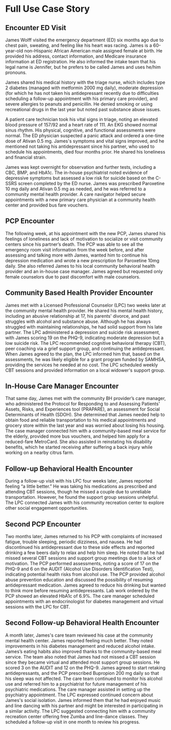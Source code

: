 # Full Use Case Story

## Encounter ED Visit
James Wolff visited the emergency department (ED) six months ago due to chest pain, sweating, and feeling like his heart was racing. James is a 60-year-old non-Hispanic African American male assigned female at birth. He provided his address, contact information, and Medicare insurance information at ED registration. He also informed the intake team that his legal name is Jennifer, but he prefers to be called James and uses he/him pronouns. 

James shared his medical history with the triage nurse, which includes type 2 diabetes (managed with metformin 2000 mg daily), moderate depression (for which he has not taken his antidepressant recently due to difficulties scheduling a follow-up appointment with his primary care provider), and severe allergies to peanuts and penicillin. He denied smoking or using recreational drugs in the last year but noted past substance abuse issues. 

A patient care technician took his vital signs in triage, noting an elevated blood pressure of 157/92 and a heart rate of 111. An EKG showed normal sinus rhythm. His physical, cognitive, and functional assessments were normal. The ED physician suspected a panic attack and ordered a one-time dose of Ativan 0.5 mg. James's symptoms and vital signs improved, and he mentioned not taking his antidepressant since his partner, who used to schedule his appointments, died four months prior. He shared his loneliness and financial strain. 

James was kept overnight for observation and further tests, including a CBC, BMP, and HbA1c. The in-house psychiatrist noted evidence of depressive symptoms but assessed a low risk for suicide based on the C-SSRS screen completed by the ED nurse. James was prescribed Paroxetine 10 mg daily and Ativan 0.5 mg as needed, and he was referred to a community mental health provider. A care navigator helped secure appointments with a new primary care physician at a community health center and provided bus fare vouchers. 

## PCP Encounter
The following week, at his appointment with the new PCP, James shared his feelings of loneliness and lack of motivation to socialize or visit community centers since his partner’s death. The PCP was able to see all the emergency room visit information from the week before, and after assessing and talking more with James, wanted him to continue his depression medication and wrote a new prescription for Paroxetine 10mg daily. She also referred James to his local community behavioral health provider and an in-house case manager. James agreed but requested only female counselors due to past discomfort with male counselors. 

## Community Based Health Provider Encounter
James met with a Licensed Professional Counselor (LPC) two weeks later at the community mental health provider. He shared his mental health history, including an abusive relationship at 17, his parents' divorce, and past struggles with alcohol and substance abuse. Although he has always struggled with maintaining relationships, he had solid support from his late partner. The LPC administered a depression and suicide risk assessment, with James scoring 19 on the PHQ-9, indicating moderate depression but a low suicide risk. The LPC recommended cognitive behavioral therapy (CBT), peer coaching via a grief support group, and continuing the antidepressant. When James agreed to the plan, the LPC informed him that, based on the assessments, he was likely eligible for a grant program funded by SAMHSA, providing the services he needed at no cost. The LPC scheduled weekly CBT sessions and provided information on a local widower's support group. 

## In-House Care Manager Encounter
That same day, James met with the community BH provider’s care manager, who administered the Protocol for Responding to and Assessing Patients' Assets, Risks, and Experiences tool (PRAPARE), an assessment for Social Determinants of Health (SDOH). She determined that James needed help to obtain food and reliable transportation to his medical appointments and grocery store within the last year and was worried about losing his housing. The case manager connected him with a community-based meal service for the elderly, provided more bus vouchers, and helped him apply for a reduced-fare MetroCard. She also assisted in reinstating his disability benefits, which he started receiving after suffering a back injury while working on a nearby citrus farm. 

## Follow-up Behavioral Health Encounter
During a follow-up visit with his LPC four weeks later, James reported feeling “a little better.” He was taking his medications as prescribed and attending CBT sessions, though he missed a couple due to unreliable transportation. However, he found the support group sessions unhelpful. The LPC connected James with his community recreation center to explore other social engagement opportunities. 

## Second PCP Encounter
Two months later, James returned to his PCP with complaints of increased fatigue, trouble sleeping, periodic dizziness, and nausea. He had discontinued his antidepressant due to these side effects and reported drinking a few beers daily to relax and help him sleep. He noted that he had missed several CBT sessions and support group meetings due to a lack of motivation. The PCP performed assessments, noting a score of 17 on the PHQ-9 and 6 on the AUDIT (Alcohol Use Disorders Identification Test), indicating potential health risks from alcohol use. The PCP provided alcohol abuse prevention education and discussed the possibility of resuming antidepressant medication. James agreed to reduce his drinking but wanted to think more before resuming antidepressants. Lab work ordered by the PCP showed an elevated HbA1c of 6.9%. The care manager scheduled appointments with an endocrinologist for diabetes management and virtual sessions with the LPC for CBT. 

## Second Follow-up Behavioral Health Encounter
A month later, James's care team reviewed his case at the community mental health center. James reported feeling much better. They noted improvements in his diabetes management and reduced alcohol intake. James’s eating habits also improved thanks to the community-based meal service. The team also noted that James had not missed a CBT session since they became virtual and attended most support group sessions. He scored 3 on the AUDIT and 12 on the PHQ-9. James agreed to start retaking antidepressants, and the PCP prescribed Bupropion 200 mg daily so that his sleep was not affected. The care team continued to monitor his alcohol use and referred him to a psychiatrist for future management of his psychiatric medications. The care manager assisted in setting up the psychiatry appointment. The LPC expressed continued concern about James's social isolation. James informed them that he had enjoyed music and line dancing with his partner and might be interested in participating in a similar activity. The LPC suggested connecting him with a community recreation center offering free Zumba and line-dance classes. They scheduled a follow-up visit in one month to review his progress. 